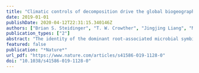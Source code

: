 ```yaml
---
title: "Climatic controls of decomposition drive the global biogeography of forest tree symbioses"
date: 2019-01-01
publishDate: 2020-04-12T22:31:15.340146Z
authors: ["Brian S. Steidinger", "T. W. Crowther", "Jingjing Liang", "M. E. Van Nuland", "G. D. A. Werner", "Peter B. Reich", "G. Nabuurs", "S. De-Miguel", "M. Zhou", "Nicolas Picard", "Bruno Hérault", "X. Zhao", "C. Zhang", "D. Routh", "K. G. Peay", "Meinrad Abegg", "C. Yves Adou Yao", "Giorgio Alberti", "Angelica Almeyda Zambrano", "Esteban Alvarez-Davila", "Clara Antón-Fernández", "Alejandro Araujo-Murakami", "Luzmila Arroyo", "Valerio Avitabile", "Gerardo Aymard", "Timothy Baker", "Radomir Bałazy", "Olaf Banki", "Jorcely Barroso", "Meredith Bastian", "Jean-Francois Bastin", "Luca Birigazzi", "Philippe Birnbaum", "Robert Bitariho", "Pascal Boeckx", "Frans Bongers", "Olivier Bouriaud", "Pedro H. S. Brancalion", "Susanne Brandl", "Francis Q. Brearley", "Roel Brienen", "Eben Broadbent", "Helge Bruelheide", "Filippo Bussotti", "Roberto Cazzolla Gatti", "Ricardo Cesar", "Goran Cesljar", "Robin Chazdon", "Han Y. H. Chen", "Chelsea Chisholm", "Emil Cienciala", "Connie J. Clark", "David Clark", "Gabriel Colletta", "Richard Condit", "David Coomes", "Fernando Cornejo Valverde", "Jose J. Corral-Rivas", "Philip Crim", "Jonathan Cumming", "Selvadurai Dayanandan", "André L. de Gasper", "Mathieu Decuyper", "Géraldine Derroire", "Ben DeVries", "Ilija Djordjevic", "Amaral Iêda", "Aurélie Dourdain", "Nestor Laurier Engone Obiang", "Brian Enquist", "Teresa Eyre", "Adandé Belarmain Fandohan", "Tom M. Fayle", "Ted R. Feldpausch", "Leena Finér", "Markus Fischer", "Christine Fletcher", "Jonas Fridman", "Lorenzo Frizzera", "Javier G. P. Gamarra", "Damiano Gianelle", "Henry B. Glick", "David Harris", "Andrew Hector", "Andreas Hemp", "Geerten Hengeveld", "John Herbohn", "Martin Herold", "Annika Hillers", "Eurídice N. Honorio Coronado", "Markus Huber", "Cang Hui", "Hyunkook Cho", "Thomas Ibanez", "Ilbin Jung", "Nobuo Imai", "Andrzej M. Jagodzinski", "Bogdan Jaroszewicz", "Vivian Johannsen", "Carlos A. Joly", "Tommaso Jucker", "Viktor Karminov", "Kuswata Kartawinata", "Elizabeth Kearsley", "David Kenfack", "Deborah Kennard", "Sebastian Kepfer-Rojas", "Gunnar Keppel", "Mohammed Latif Khan", "Timothy Killeen", "Hyun Seok Kim", "Kanehiro Kitayama", "Michael Köhl", "Henn Korjus", "Florian Kraxner", "Diana Laarmann", "Mait Lang", "Simon Lewis", "Huicui Lu", "Natalia Lukina", "Brian Maitner", "Yadvinder Malhi", "Eric Marcon", "Beatriz Schwantes Marimon", "Ben Hur Marimon-Junior", "Andrew Robert Marshall", "Emanuel Martin", "Olga Martynenko", "Jorge A. Meave", "Omar Melo-Cruz", "Casimiro Mendoza", "Cory Merow", "Abel Monteagudo Mendoza", "Vanessa Moreno", "Sharif A. Mukul", "Philip Mundhenk", "Maria G. Nava-Miranda", "David Neill", "Victor Neldner", "Radovan Nevenic", "Michael Ngugi", "Pascal Niklaus", "Jacek Oleksyn", "Petr Ontikov", "Edgar Ortiz-Malavasi", "Yude Pan", "Alain Paquette", "Alexander Parada-Gutierrez", "Elena Parfenova", "Minjee Park", "Marc Parren", "Narayanaswamy Parthasarathy", "Pablo L. Peri", "Sebastian Pfautsch", "Oliver Phillips", "Maria Teresa Piedade", "Daniel Piotto", "Krzysztof Stereńczak", "Jens-Christian Svenning", "Miroslav Svoboda", "Natalia Targhetta", "Nadja Tchebakova", "Hans ter Steege", "Raquel Thomas", "Elena Tikhonova", "Peter Umunay", "Vladimir Usoltsev", "Fernando Valladares", "Fons van der Plas", "Tran Van Do", "Rodolfo Vasquez Martinez", "Hans Verbeeck", "Helder Viana", "Simone Vieira", "Klaus von Gadow", "Hua-Feng Wang", "James Watson", "Bertil Westerlund", "Susan Wiser", "Florian Wittmann", "Verginia Wortel", "Roderick Zagt", "Tomasz Zawila-Niedzwiecki", "Zhi-Xin Zhu", "Irie Casimir Zo-Bi", "Patricia Alvarez-Loayza", "Luciana F. Alves", "Christian Ammer", "Clara Antón-Fernández", "Alejandro Araujo-Murakami", "Luzmila Arroyo", "Valerio Avitabile", "Gerardo Aymard", "Timothy Baker", "Radomir Bałazy", "Olaf Banki", "Jorcely Barroso", "Meredith Bastian", "Jean-Francois Bastin", "Luca Birigazzi", "Philippe Birnbaum", "Robert Bitariho", "Pascal Boeckx", "Frans Bongers", "Olivier Bouriaud", "Pedro H. S. Brancalion", "Susanne Brandl", "Francis Q. Brearley", "Roel Brienen", "Eben Broadbent", "Helge Bruelheide", "Filippo Bussotti", "Roberto Cazzolla Gatti", "Ricardo Cesar", "Goran Cesljar", "Robin Chazdon", "Han Y. H. Chen", "Chelsea Chisholm", "Emil Cienciala", "Connie J. Clark", "David Clark", "Gabriel Colletta", "Richard Condit", "David Coomes", "Fernando Cornejo Valverde", "Jose J. Corral-Rivas", "Philip Crim", "Jonathan Cumming", "Selvadurai Dayanandan", "André L. de Gasper", "Mathieu Decuyper", "Géraldine Derroire", "Ben DeVries", "Ilija Djordjevic", "Amaral Iêda", "Aurélie Dourdain", "Nestor Laurier Engone Obiang", "Brian Enquist", "Teresa Eyre", "Adandé Belarmain Fandohan", "Tom M. Fayle", "Ted R. Feldpausch", "Leena Finér", "Markus Fischer", "Christine Fletcher", "Jonas Fridman", "Lorenzo Frizzera", "Javier G. P. Gamarra", "Damiano Gianelle", "Henry B. Glick", "David Harris", "Andrew Hector", "Andreas Hemp", "Geerten Hengeveld", "John Herbohn", "Martin Herold", "Annika Hillers", "Eurídice N. Honorio Coronado", "Markus Huber", "Cang Hui", "Hyunkook Cho", "Thomas Ibanez", "Ilbin Jung", "Nobuo Imai", "Andrzej M. Jagodzinski", "Bogdan Jaroszewicz", "Vivian Johannsen", "Carlos A. Joly", "Tommaso Jucker", "Viktor Karminov", "Kuswata Kartawinata", "Elizabeth Kearsley", "David Kenfack", "Deborah Kennard", "Sebastian Kepfer-Rojas", "Gunnar Keppel", "Mohammed Latif Khan", "Timothy Killeen", "Hyun Seok Kim", "Kanehiro Kitayama", "Michael Köhl", "Henn Korjus", "Florian Kraxner", "Diana Laarmann", "Mait Lang", "Simon Lewis", "Huicui Lu", "Natalia Lukina", "Brian Maitner", "Yadvinder Malhi", "Eric Marcon", "Beatriz Schwantes Marimon", "Ben Hur Marimon-Junior", "Andrew Robert Marshall", "Emanuel Martin", "Olga Martynenko", "Jorge A. Meave", "Omar Melo-Cruz", "Casimiro Mendoza", "Cory Merow", "Abel Monteagudo Mendoza", "Vanessa Moreno", "Sharif A. Mukul", "Philip Mundhenk", "Maria G. Nava-Miranda", "David Neill", "Victor Neldner", "Radovan Nevenic", "Michael Ngugi", "Pascal Niklaus", "Jacek Oleksyn", "Petr Ontikov", "Edgar Ortiz-Malavasi", "Yude Pan", "Alain Paquette", "Alexander Parada-Gutierrez", "Elena Parfenova", "Minjee Park", "Marc Parren", "Narayanaswamy Parthasarathy", "Pablo L. Peri", "Sebastian Pfautsch", "Oliver Phillips", "Maria Teresa Piedade", "Daniel Piotto", "Nigel C. A. Pitman", "Irina Polo", "Lourens Poorter", "Axel Dalberg Poulsen", "John R. Poulsen", "Hans Pretzsch", "Freddy Ramirez Arevalo", "Zorayda Restrepo-Correa", "Mirco Rodeghiero", "Samir Rolim", "Anand Roopsind", "Francesco Rovero", "Ervan Rutishauser", "Purabi Saikia", "Philippe Saner", "Peter Schall", "Mart-Jan Schelhaas", "Dmitry Schepaschenko", "Michael Scherer-Lorenzen", "Bernhard Schmid", "Jochen Schöngart", "Eric Searle", "Vladimír Seben", "Josep M. Serra-Diaz", "Christian Salas-Eljatib", "Douglas Sheil", "Anatoly Shvidenko", "Javier Silva-Espejo", "Marcos Silveira", "James Singh", "Plinio Sist", "Ferry Slik", "Bonaventure Sonké", "Alexandre F. Souza", "Krzysztof Stereńczak", "Jens-Christian Svenning", "Miroslav Svoboda", "Natalia Targhetta", "Nadja Tchebakova", "Hans ter Steege", "Raquel Thomas", "Elena Tikhonova", "Peter Umunay", "Vladimir Usoltsev", "Fernando Valladares", "Fons van der Plas", "Tran Van Do", "Rodolfo Vasquez Martinez", "Hans Verbeeck", "Helder Viana", "Simone Vieira", "Klaus von Gadow", "Hua-Feng Wang", "James Watson", "Bertil Westerlund", "Susan Wiser", "Florian Wittmann", "Verginia Wortel", "Roderick Zagt", "Tomasz Zawila-Niedzwiecki", "Zhi-Xin Zhu", "Irie Casimir Zo-Bi"]
publication_types: ["2"]
abstract: "The identity of the dominant root-associated microbial symbionts in a forest determines the ability of trees to access limiting nutrients from atmospheric or soil pools1,2, sequester carbon3,4 and withstand the effects of climate change5,6. Characterizing the global distribution of these symbioses and identifying the factors that control this distribution are thus integral to understanding the present and future functioning of forest ecosystems. Here we generate a spatially explicit global map of the symbiotic status of forests, using a database of over 1.1 million forest inventory plots that collectively contain over 28,000 tree species. Our analyses indicate that climate variables—in particular, climatically controlled variation in the rate of decomposition—are the primary drivers of the global distribution of major symbioses. We estimate that ectomycorrhizal trees, which represent only 2% of all plant species7, constitute approximately 60% of tree stems on Earth. Ectomycorrhizal symbiosis dominates forests in which seasonally cold and dry climates inhibit decomposition, and is the predominant form of symbiosis at high latitudes and elevation. By contrast, arbuscular mycorrhizal trees dominate in aseasonal, warm tropical forests, and occur with ectomycorrhizal trees in temperate biomes in which seasonally warm-and-wet climates enhance decomposition. Continental transitions between forests dominated by ectomycorrhizal or arbuscular mycorrhizal trees occur relatively abruptly along climate-driven decomposition gradients; these transitions are probably caused by positive feedback effects between plants and microorganisms. Symbiotic nitrogen fixers—which are insensitive to climatic controls on decomposition (compared with mycorrhizal fungi)—are most abundant in arid biomes with alkaline soils and high maximum temperatures. The climatically driven global symbiosis gradient that we document provides a spatially explicit quantitative understanding of microbial symbioses at the global scale, and demonstrates the critical role of microbial mutualisms in shaping the distribution of plant species."
featured: false
publication: "*Nature*"
url_pdf: "https://www.nature.com/articles/s41586-019-1128-0"
doi: "10.1038/s41586-019-1128-0"
---
```


